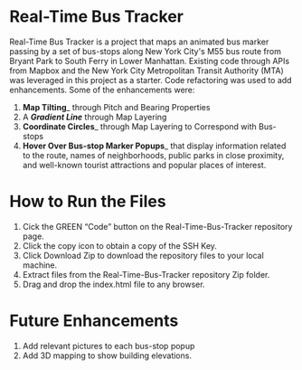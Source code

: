 # Real-Time Bus Tracker

Real-Time Bus Tracker is a project that maps an animated bus marker passing by a set of bus-stops along New York City's M55 bus route from Bryant Park to South Ferry in Lower Manhattan.  Existing code through APIs from Mapbox and the New York City Metropolitan Transit Authority (MTA) was leveraged in this project as a starter.  Code refactoring was used to add enhancements. Some of the enhancements were:

1. **Map Tilting**_ through Pitch and Bearing Properties
2. A _**Gradient Line**_ through Map Layering
3. **Coordinate Circles**_ through Map Layering to Correspond with Bus-stops
4. **Hover Over Bus-stop Marker Popups**_ that display information related to the route, names of neighborhoods, public parks in close proximity, and well-known tourist attractions and popular places of interest.

# How to Run the Files
1. Cick the GREEN “Code” button on the Real-Time-Bus-Tracker repository page.
2. Click the copy icon to obtain a copy of the SSH Key.
3. Click Download Zip to download the repository files to your local machine.
4. Extract files from the Real-Time-Bus-Tracker repository Zip folder.
5. Drag and drop the index.html file to any browser.


# Future Enhancements
1. Add relevant pictures to each bus-stop popup
2. Add 3D mapping to show building elevations.
